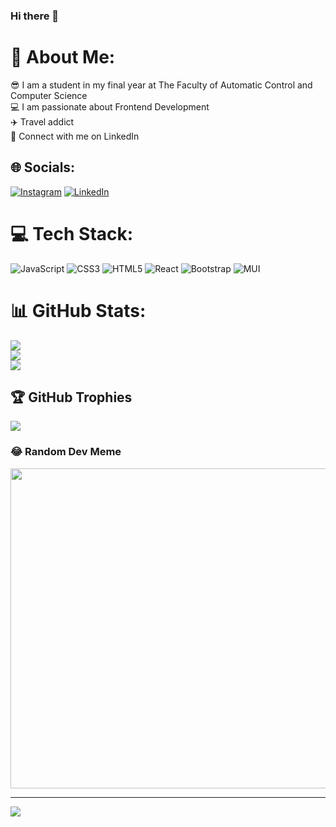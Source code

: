 ### Hi there 👋

<!--
**larisastancutu/larisastancutu** is a ✨ _special_ ✨ repository because its `README.md` (this file) appears on your GitHub profile.

Here are some ideas to get you started:

- 🔭 I’m currently working on ...
- 🌱 I’m currently learning ...
- 👯 I’m looking to collaborate on ...
- 🤔 I’m looking for help with ...
- 💬 Ask me about ...
- 📫 How to reach me: ...
- 😄 Pronouns: ...
- ⚡ Fun fact: ...
-->

# 💫 About Me:
😎 I am a student in my final year at The Faculty of Automatic Control and Computer Science<br>💻 I am passionate about Frontend Development<br>✈️ Travel addict<br>🔗 Connect with me on LinkedIn


## 🌐 Socials:
[![Instagram](https://img.shields.io/badge/Instagram-%23E4405F.svg?logo=Instagram&logoColor=white)](https://instagram.com/larisastancutu) [![LinkedIn](https://img.shields.io/badge/LinkedIn-%230077B5.svg?logo=linkedin&logoColor=white)](https://linkedin.com/in/larisastancutu) 

# 💻 Tech Stack:
![JavaScript](https://img.shields.io/badge/javascript-%23323330.svg?style=for-the-badge&logo=javascript&logoColor=%23F7DF1E) ![CSS3](https://img.shields.io/badge/css3-%231572B6.svg?style=for-the-badge&logo=css3&logoColor=white) ![HTML5](https://img.shields.io/badge/html5-%23E34F26.svg?style=for-the-badge&logo=html5&logoColor=white) ![React](https://img.shields.io/badge/react-%2320232a.svg?style=for-the-badge&logo=react&logoColor=%2361DAFB) ![Bootstrap](https://img.shields.io/badge/bootstrap-%23563D7C.svg?style=for-the-badge&logo=bootstrap&logoColor=white) ![MUI](https://img.shields.io/badge/MUI-%230081CB.svg?style=for-the-badge&logo=material-ui&logoColor=white)
# 📊 GitHub Stats:
![](https://github-readme-stats.vercel.app/api?username=larisastancutu&theme=nightowl&hide_border=false&include_all_commits=true&count_private=false)<br/>
![](https://github-readme-streak-stats.herokuapp.com/?user=larisastancutu&theme=nightowl&hide_border=false)<br/>
![](https://github-readme-stats.vercel.app/api/top-langs/?username=larisastancutu&theme=nightowl&hide_border=false&include_all_commits=true&count_private=false&layout=compact)

## 🏆 GitHub Trophies
![](https://github-profile-trophy.vercel.app/?username=larisastancutu&theme=radical&no-frame=false&no-bg=false&margin-w=4)

### 😂 Random Dev Meme
<img src="https://random-memer.herokuapp.com/" width="512px"/>

---
[![](https://visitcount.itsvg.in/api?id=larisastancutu&icon=0&color=11)](https://visitcount.itsvg.in)

<!-- Proudly created with GPRM ( https://gprm.itsvg.in ) -->
